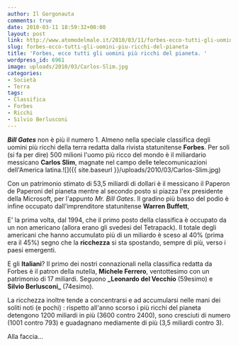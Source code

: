 ```yaml
---
author: Il Gorgonauta
comments: true
date: 2010-03-11 18:59:32+00:00
layout: post
link: http://www.atomodelmale.it/2010/03/11/forbes-ecco-tutti-gli-uomini-piu-ricchi-del-pianeta/
slug: forbes-ecco-tutti-gli-uomini-piu-ricchi-del-pianeta
title: 'Forbes, ecco tutti gli uomini più ricchi del pianeta. '
wordpress_id: 6961
image: uploads/2010/03/Carlos-Slim.jpg
categories:
- Società
- Terra
tags:
- Classifica
- Forbes
- Ricchi
- Silvio Berlusconi
---
```


**_Bill Gates_** non è più il numero 1. Almeno nella speciale classifica degli uomini più ricchi della terra redatta dalla rivista statunitense **Forbes**. Per soli (si fa per dire) 500 milioni l'uomo più ricco del mondo è il miliardario messicano **Carlos Slim**, magnate nel campo delle telecomunicazioni dell'America latina.![]({{ site.baseurl }}/uploads/2010/03/Carlos-Slim.jpg)

Con un patrimonio stimato di 53,5 miliardi di dollari è il messicano il Paperon de Paperoni del pianeta mentre al secondo posto si piazza l'ex presidente della Microsoft, per l'appunto _Mr. Bill Gates_. Il gradino più basso del podio è infine occupato dall'imprenditore statunitense **Warren Buffett**,

E' la prima volta, dal 1994, che il primo posto della classifica è occupato da un non americano (allora erano gli svedesi del Tetrapack). Il totale degli americani che hanno accumulato più di un miliardo è sceso al 40% (prima era il 45%) segno che la **ricchezza** si sta spostando, sempre di più, verso i paesi emergenti.

E gli **Italiani**? Il primo dei nostri connazionali nella classifica redatta da Forbes è il patron della nutella, **Michele Ferrero**, ventottesimo con un patrimonio di 17 miliardi. Seguono **_Leonardo del Vecchio** (59esimo) e **Silvio Berlusconi_** (74esimo).

La ricchezza inoltre tende a concentrarsi e ad accumularsi nelle mani dei soliti noti (e pochi) : rispetto all'anno scorso i più ricchi del pianeta detengono 1200 miliardi in più (3600 contro 2400), sono cresciuti di numero (1001 contro 793) e guadagnano mediamente di più (3,5 miliardi contro 3).

Alla faccia...
